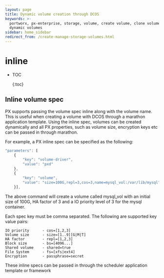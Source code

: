 ```yaml
---
layout: page
title: Dynamic volume creation through DCOS
keywords: >-
  portworx, px-enterprise, storage, volume, create volume, clone volume, inline,
  dynamic volumes
sidebar: home_sidebar
redirect_from: /create-manage-storage-volumes.html
---
```


# inline

* TOC

  {:toc}

## Inline volume spec

PX supports passing the volume spec inline along with the volume name. This is useful when creating a volume with DCOS through a marathon application template. Using the inline spec, volumes can be created dynamically and all PX properties, such as volume size, encryption keys etc can be passed in through marathon.

For example, a PX inline spec can be specified as the following:

```javascript
"parameters": [
    {
        "key": "volume-driver",
        "value": "pxd"
    },
    {
        "key": "volume",
        "value": "size=100G,repl=3,cos=3,name=mysql_vol:/var/lib/mysql"
    }],
```

The above command will create a volume called mysql\_vol with an initial size of 100G, HA factor of 3 and a IO priority level of 3 for the mysql container.

Each spec key must be comma separated. The following are supported key value pairs:

```text
IO priority      - cos=[1,2,3]
Volume size      - size=[1..9][G|M|T]
HA factor        - repl=[1,2,3]
Block size       - bs=[4096...]
Shared volume    - shared=true
File System      - fs=[xfs|ext4]
Encryption       - passphrase=secret
```

These inline specs can be passed in through the scheduler application template or framework

